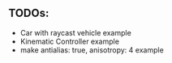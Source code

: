 ## TODOs:

- Car with raycast vehicle example
- Kinematic Controller example
- make antialias: true, anisotropy: 4 example
